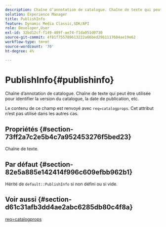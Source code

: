 ```yaml
---
description: Chaîne d’annotation de catalogue. Chaîne de texte qui peut être utilisée pour identifier la version du catalogue, la date de publication, etc.
solution: Experience Manager
title: PublishInfo
feature: Dynamic Media Classic,SDK/API
role: Developer,User
exl-id: 32bd12cf-f149-489f-ae74-f1da051d0730
source-git-commit: 4f81f755789613222a66bed2961117604ae19e62
workflow-type: tm+mt
source-wordcount: '70'
ht-degree: 4%

---
```


# PublishInfo{#publishinfo}

Chaîne d’annotation de catalogue. Chaîne de texte qui peut être utilisée pour identifier la version du catalogue, la date de publication, etc.

Le contenu de ce champ est renvoyé avec `req=catalogprops`. Cet attribut n’est pas utilisé dans les autres cas.

## Propriétés {#section-73ff2a7c2e5b4c7a952453276f5bed23}

Chaîne de texte.

## Par défaut {#section-82e5a885e142414f996c609efbb962b1}

Hérité de `default::PublishInfo` si non défini ou si vide.

## Voir aussi {#section-d61c31afb3dd4ae2abc6285db80c4f8a}

[req=catalogprops](../../../../../is-api/http-ref/image-serving-api-ref/c-http-protocol-reference/c-command-reference/r-req/r-catalogprops.md#reference-d7f7438291dd44a1afb6963155625426)
